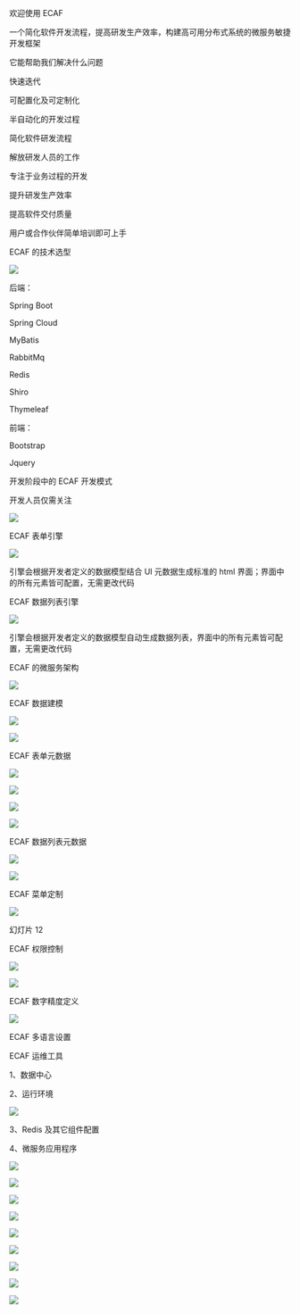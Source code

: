 欢迎使用 ECAF

一个简化软件开发流程，提高研发生产效率，构建高可用分布式系统的微服务敏捷开发框架

它能帮助我们解决什么问题

快速迭代

可配置化及可定制化

半自动化的开发过程

简化软件研发流程

解放研发人员的工作

专注于业务过程的开发

提升研发生产效率

提高软件交付质量

用户或合作伙伴简单培训即可上手

ECAF 的技术选型

![](media/f434fd91b07ec54aef8530052b140d08.png)

后端：

Spring Boot

Spring Cloud

MyBatis

RabbitMq

Redis

Shiro

Thymeleaf

前端：

Bootstrap

Jquery

开发阶段中的 ECAF 开发模式

开发人员仅需关注

![](media/1b4f388db08329c5bfaad134f34d3463.png)

ECAF 表单引擎

![](media/8b0e272add12ed56b5168db4da1b2f06.png)

引擎会根据开发者定义的数据模型结合 UI 元数据生成标准的 html 界面；界面中的所有元素皆可配置，无需更改代码

ECAF 数据列表引擎

![](media/ee528c21e2dd4564816d5a39c9923675.png)

引擎会根据开发者定义的数据模型自动生成数据列表，界面中的所有元素皆可配置，无需更改代码

ECAF 的微服务架构

![](media/0df3d6d62a9c9545ff7bb49fe6b152ec.png)

ECAF 数据建模

![](media/939cdb0c890b438cf5ee12f2da6f2385.png)

![](media/b209fdd854eef8910d31f8e315cb0f48.png)

ECAF 表单元数据

![](media/e9f17d19bf7434919c7fdb275394da46.png)

![](media/3c9dde670abb59ad7638087d03228da8.png)

![](media/bb1dd6e646d6b88d231bc540cb60d0a0.png)

![](media/fd86ad9393a037697bae56a5a447a371.png)

ECAF 数据列表元数据

![](media/13c6f2bd6ab1ac23227b5d1cf0500b34.png)

![](media/d85f2a315eab947c0164e0dff2d9ace6.png)

ECAF 菜单定制

![](media/9e1ab36f4c4f2b0456311435b5087dc2.png)

幻灯片 12

ECAF 权限控制

![](media/7dd6b6230f78f62fb5db487199d012d3.png)

![](media/2f7cb43c32b5a5c32ddea7feaa9c5d9d.png)

ECAF 数字精度定义

![](media/838f812449aebaabb3ab015d032ec964.png)

ECAF 多语言设置

ECAF 运维工具

1、数据中心

2、运行环境

![](media/24fcec9f525acd886e563c5e9bfd94e4.png)

3、Redis 及其它组件配置

4、微服务应用程序

![](media/0845b0d238d8639b9f2b0ee0610746dd.png)

![](media/1a864ca44a76b220151d9a4f18e06c46.png)

![](media/ab9fc36e641c503e7cd3875030e30ab5.png)

![](media/13164b38184ca2b0092dc09eaea29a4a.png)

![](media/c52d49f6a24a2edf9c27f48d33078abf.png)

![](media/0cffa0032c0c8c52d39506f23369dcef.png)

![](media/3cfd5d6bbeb65fb60a9d9e882dd92315.png)

![](media/9a5f871caf82b69f836e72f74d272dcf.png)

![](media/83bdf0083e7f6970fa85897018e2271f.png)
